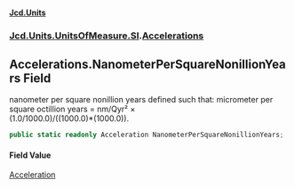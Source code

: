 #### [Jcd.Units](index.md 'index')
### [Jcd.Units.UnitsOfMeasure.SI](Jcd.Units.UnitsOfMeasure.SI.md 'Jcd.Units.UnitsOfMeasure.SI').[Accelerations](Accelerations.md 'Jcd.Units.UnitsOfMeasure.SI.Accelerations')

## Accelerations.NanometerPerSquareNonillionYears Field

nanometer per square nonillion years defined such that: micrometer per square octillion years = nm/Qyr² ×  
(1.0/1000.0)/((1000.0)*(1000.0)).

```csharp
public static readonly Acceleration NanometerPerSquareNonillionYears;
```

#### Field Value
[Acceleration](Acceleration.md 'Jcd.Units.UnitTypes.Acceleration')